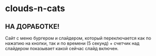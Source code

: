 # clouds-n-cats

## НА ДОРАБОТКЕ!

Сайт с меню бургером и слайдером, который переключается как по нажатию на кнопки, так и по времени (5 секунд) + счетчик над слайдером показывает какой сейчас слайд включен. 
